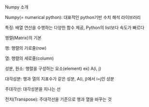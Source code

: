 Numpy 소개

Numpy(= numerical python): 대표적인 python기반 수치 해석 라이브러리

특징: 배열 연산을 수행하는 다양한 함수 제공, Python의 list보다 속도가
빠르다

행렬(Matrix)의 기본

행: 행렬의 가로줄(row)

열: 행렬의 세로줄(column)

성분, 원소: 행렬을 구성하는 요소(element) ex) A(i, j)

대각성분: 행과 열의 지표수가 같은 성분, A(i, j)에서 i=j인 성분

주대각선: 대각성분을 지나는 선

전치(Transpose): 주대각선을 기준으로 행과 열을 바꾸는 것

